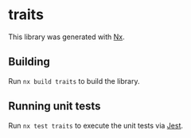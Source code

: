# traits

This library was generated with [Nx](https://nx.dev).

## Building

Run `nx build traits` to build the library.

## Running unit tests

Run `nx test traits` to execute the unit tests via [Jest](https://jestjs.io).
